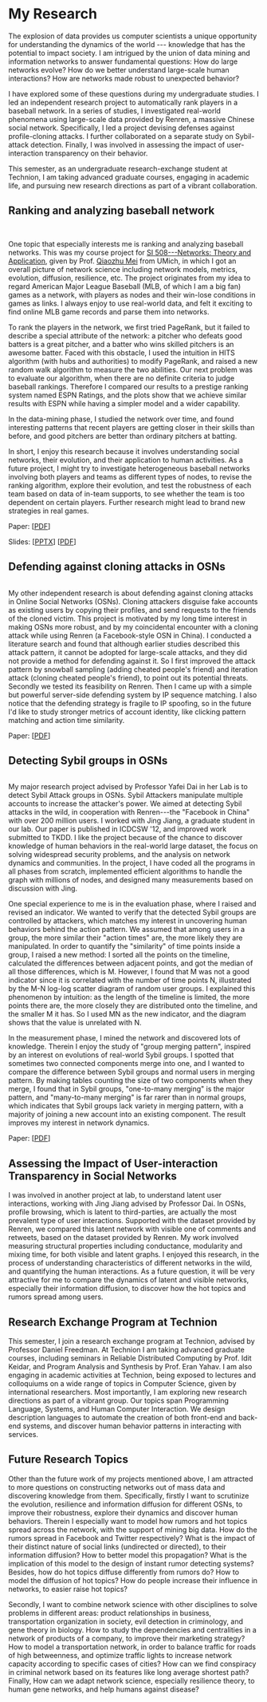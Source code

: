 My Research
====

The explosion of data provides us computer scientists a unique
opportunity for understanding the dynamics of the world --- knowledge
that has the potential to impact society. I am intrigued by the union
of data mining and information networks to answer fundamental
questions: How do large networks evolve? How do we better understand
large-scale human interactions? How are networks made robust to
unexpected behavior?

I have explored some of these questions during my undergraduate
studies. I led an independent research project to automatically rank
players in a baseball network. In a series of studies, I investigated
real-world phenomena using large-scale data provided by Renren, a
massive Chinese social network. Specifically, I led a project devising
defenses against profile-cloning attacks. I further collaborated on a
separate study on Sybil-attack detection. Finally, I was involved in
assessing the impact of user-interaction transparency on their
behavior.

This semester, as an undergraduate research-exchange student at
Technion, I am taking advanced graduate courses, engaging in academic
life, and pursuing new research directions as part of a vibrant
collaboration.

<!-- Independent research -->

Ranking and analyzing baseball network
----
<div class="row-fluid">
<div class="span12">
<div class="span3">
<p><img class="" title="" src="{{ref:images/gamerank_thumb.png}}" /></p>
<p><img class="" title="" src="{{ref:images/mlbi.jpg}}" /></p>
</div>
<div class="span9" markdown=1>

<p>One topic that especially interests me is ranking and analyzing
baseball networks. This was my course project for 
<a href="http://open.umich.edu/education/si/si508/fall2008">SI 508---Networks: Theory and Application</a>, 
given by Prof. <a href="http://www-personal.umich.edu/~qmei/">Qiaozhu Mei</a> from UMich, in
which I got an overall picture of network science including network
models, metrics, evolution, diffusion, resilience, etc. The project
originates from my idea to regard American Major League Baseball (MLB,
of which I am a big fan) games as a network, with players as nodes and
their win-lose conditions in games as links. I always enjoy to use
real-world data, and felt it exciting to find online MLB game records
and parse them into networks.</p> <!-- Many players can pitch as well as
hit, and two indicators as pitching and hitting ability rely on each
other: A pitcher wining over good batters is a good pitcher, and vise
versa. -->

<p>To rank the players in the network, we first tried PageRank, but it
failed to describe a special attribute of the network: a pitcher who
defeats good batters is a great pitcher, and a batter who wins skilled
pitchers is an awesome batter. Faced with this obstacle, I used the
intuition in HITS algorithm (with hubs and authorities) to modify
PageRank, and raised a new random walk algorithm to measure the two
abilities. Our next problem was to evaluate our algorithm, when there
are no definite criteria to judge baseball rankings. Therefore I
compared our results to a prestige ranking system named ESPN Ratings,
and the plots show that we achieve similar results with ESPN while
having a simpler model and a wider capability.</p> <!-- First, I plotted
figures to demonstrate that our algorithm achieves similar results with
ESPN, with a simpler model and a wider capability. --><!-- and plotted
figures with Matplotlib comparing their differences. --> <!-- Second, I
used the intuition that for a good ranking system, players with higher
ranks should have higher probability to win in games. With this
assumption, I visualized the win rate for pitchers toward batters at
different rank levels, both for our algorithm and ESPN Ratings, to
illustrate that our results are even better. --> 
<p>In the data-mining
phase, I studied the network over time, and found <!-- from the degree
distribution of the baseball network in different years, --> interesting 
patterns that recent players are getting closer in their skills than before, 
and good pitchers are better than ordinary pitchers at batting.</p>

<p>In short, I enjoy this research because it involves understanding
social networks, their evolution, and their application to human
activities. 
As a future project, I might try to investigate
heterogeneous baseball networks involving both players and teams as
different types of nodes, to revise the ranking algorithm,
explore their evolution,
and test the robustness of each team based on data of in-team 
supports, to see whether the team is too dependent on certain players. 
Further research might lead to brand new strategies in real games.</p>

<p>Paper: [<a href="/files/gamerank_zifeishan.pdf">PDF</a>]</p>
<p>Slides: [<a href="/files/gamerank_slides_zifei.pptx">PPTX</a>] [<a href="/files/gamerank_slides_zifei.pdf">PDF</a>]</p>

</div>
</div>
</div>


Defending against cloning attacks in OSNs
----
<div class="row-fluid">
<div class="span12">
<div class="span3">
<img class="" title="" src="{{ref:images/cloning_thumb.png}}" />
</div>
<div class="span9" markdown=1>

<p>My other independent research is about defending against cloning
attacks in Online Social Networks (OSNs). Cloning attackers disguise
fake accounts as existing users by copying
their profiles, and send requests to the friends of the cloned victim.
This project is motivated by my long time interest in making OSNs more
robust, and by my coincidental encounter with a cloning attack while
using Renren (a Facebook-style OSN in China).  I conducted a
literature search and found that although earlier studies described
this attack pattern, it cannot be adopted for large-scale attacks, and
they did not provide a method for defending against it. So I first
improved the attack pattern by snowball sampling (adding cheated
people's friend) and iteration attack (cloning cheated people's
friend), to point out its potential threats. Secondly we tested
its feasibility on Renren. Then I came up with a simple but
powerful server-side defending system by IP sequence matching. I also
notice that the defending strategy is fragile to IP spoofing, so in the
future I'd like to study stronger metrics of account identity, like
clicking pattern matching and action time similarity.</p>

<p>Paper: [<a href="/files/cloning_camera_ready.pdf">PDF</a>]</p>

</div>
</div>
</div>



Detecting Sybil groups in OSNs
----

<div class="row-fluid">
<div class="span12">
<div class="span3">
<img class="" title="" src="{{ref:images/sybil_thumb.png}}" />
</div>
<div class="span9" markdown=1>

<p>My major research project advised by Professor Yafei Dai in her Lab
is to detect Sybil Attack groups in OSNs. Sybil Attackers manipulate
multiple accounts to increase the attacker's power. We aimed at
detecting Sybil attacks in the wild, in cooperation with Renren---the
"Facebook in China" with over 200 million users. I worked with Jing
Jiang, a graduate student in our lab. Our paper is published in ICDCSW
'12, and improved work submitted to TKDD. I like the project because of
the chance to discover knowledge of human behaviors in the real-world
large dataset, the focus on solving widespread security problems, and
the analysis on network dynamics and communities. In the project, I
have coded all the programs in all phases from scratch, implemented
efficient algorithms to handle the graph with millions of nodes, and
designed many measurements based on discussion with Jing.</p>

<p>One special experience to me is in the evaluation phase, where I raised
and revised an indicator. We wanted to verify that the detected Sybil
groups are controlled by attackers, which matches my interest in
uncovering human behaviors behind the action pattern. We assumed that
among users in a group, the more similar their "action times" are, the
more likely they are manipulated. In order to quantify the "similarity"
of time points inside a group, I raised a new method: I sorted all the
points on the timeline, calculated the differences between adjacent
points, and got the median of all those differences, which is M.
However, I found that M was not a good indicator since it is
correlated with the number of time points N, illustrated by the
M-N log-log scatter diagram of random user groups. I explained this
phenomenon by intuition: as the length of the timeline is limited, the
more points there are, the more closely they are distributed onto the
timeline, and the smaller M it has. So I used MN as the new
indicator, and the diagram shows that the value is unrelated with N.</p>

<p>In the measurement phase, I mined the network and discovered lots of
knowledge.  Therein I enjoy the study of "group
merging pattern", inspired by an interest on evolutions of real-world
Sybil groups. I spotted that sometimes two connected components merge
into one, and I wanted to compare the difference between Sybil groups
and normal users in merging pattern. By making tables counting the size
of two components when they merge, I found that in Sybil groups,
"one-to-many merging" is the major pattern, and "many-to-many merging"
is far rarer than in normal groups, which indicates that Sybil groups
lack variety in merging pattern, with a majority of joining a new
account into an existing component. The result improves my interest in
network dynamics. </p>

<p>Paper: [<a href="http://ieeexplore.ieee.org/stamp/stamp.jsp?tp=&arnumber=6258146">PDF</a>]</p>
</div></div></div>

Assessing the Impact of User-interaction Transparency in Social Networks
----
I was involved in another project at lab, to understand latent user
interactions, working with Jing Jiang advised by Professor Dai. In
OSNs, profile browsing, which is latent to third-parties, are actually
the most prevalent type of user interactions. Supported with the
dataset provided by Renren, we compared this latent network with
visible one of comments and retweets, based on the dataset provided by
Renren. My work involved measuring structural properties including
conductance, modularity and mixing time, for both visible and latent
graphs. I enjoyed this research, in the process of understanding
characteristics of different networks in the wild, and quantifying the
human interactions. As a future question, it will be very attractive
for me to compare the dynamics of latent and visible networks,
especially their information diffusion, to discover how the hot topics
and rumors spread among users.

<!-- Other research -->

Research Exchange Program at Technion
----
This semester, I join a research exchange program at Technion, advised
by Professor Daniel Freedman. At Technion I am taking advanced graduate
courses, including seminars in Reliable Distributed Computing by Prof.
Idit Keidar, and Program Analysis and Synthesis by Prof. Eran Yahav. I
am also engaging in academic activities at Technion, being exposed to
lectures and colloquiums on a wide range of topics in Computer Science,
given by international researchers. Most importantly, I am exploring
new research directions as part of a vibrant group. Our topics span
Programming Language, Systems, and Human Computer Interaction. We
design description languages to automate the creation of both front-end
and back-end systems, and discover human behavior
patterns in interacting with services. 

Future Research Topics
----
Other than the future work of my projects mentioned above, I am
attracted to more questions on constructing networks out of mass data
and discovering knowledge from them. Specifically, firstly I want to
scrutinize the evolution, resilience and information diffusion for
different OSNs, to improve their robustness, explore their dynamics and
discover human behaviors. Therein I especially want to model how rumors
and hot topics spread across the network, with the support of mining
big data. How do the rumors spread in Facebook and Twitter
respectively? What is the impact of their distinct nature of social
links (undirected or directed), to their information diffusion? How to
better model this propagation? What is the implication of this model to
the design of instant rumor detecting systems? Besides, how do hot
topics diffuse differently from rumors do? How to model the diffusion
of hot topics? How do people increase their influence in networks, to
easier raise hot topics?

Secondly, I want to combine network science with other disciplines to
solve problems in different areas: product relationships in business,
transportation organization in society, evil detection in criminology,
and gene theory in biology. How to study the dependencies and
centralities in a network of products of a company, to improve their
marketing strategy? How to model a transportation network, in order to
balance traffic for roads of high betweenness, and optimize traffic
lights to increase network capacity according to specific cases of
cities? How can we find conspiracy in criminal network based on its
features like long average shortest path? Finally, How can we adapt
network science, especially resilience theory, to human gene networks,
and help humans against disease? <!-- As an example, why gene
duplication has preferential attachment behavior, and how can we
utilize it? Why do decease genes form hubs or structure holes, and how
we detect them? -->

